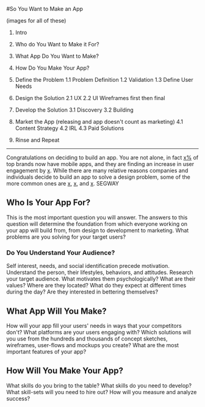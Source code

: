 #So You Want to Make an App

(images for all of these)

1. Intro
2. Who do You Want to Make it For?
3. What App Do You Want to Make?
4. How Do You Make Your App?

1. Define the Problem
  1.1 Problem Definition
  1.2 Validation
  1.3 Define User Needs
2. Design the Solution
  2.1 UX
  2.2 UI
  Wireframes first then final
3. Develop the Solution
  3.1 Discovery
  3.2 Building
4. Market the App (releasing and app doesn't count as marketing)
  4.1 Content Strategy
  4.2 IRL
  4.3 Paid Solutions
5. Rinse and Repeat

---

Congratulations on deciding to build an app. You are not alone, in fact [x%]() of top brands now have mobile apps, and they are finding an increase in user engagement by [x](). While there are many relative reasons companies and individuals decide to build an app to solve a design problem, some of the more common ones are [x](), [x](), and [x](). SEGWAY

## Who Is Your App For?

This is the most important question you will answer. The answers to this question will determine the foundation from which everyone working on your app will build from, from design to development to marketing. What problems are you solving for your target users?

### Do You Understand Your Audience?
Self interest, needs, and social identification precede motivation. Understand the person, their lifestyles, behaviors, and attitudes. Research your target audience. What motivates them psychologically? What are their values? Where are they located? What do they expect at different times during the day? Are they interested in bettering themselves?

## What App Will You Make?
How will your app fill your users' needs in ways that your competitors don't? What platforms are your users engaging with? Which solutions will you use from the hundreds and thousands of concept sketches, wireframes, user-flows and mockups you create? What are the most important features of your app?

## How Will You Make Your App?
What skills do you bring to the table? What skills do you need to develop? What skill-sets will you need to hire out? How will you measure and analyze success?








